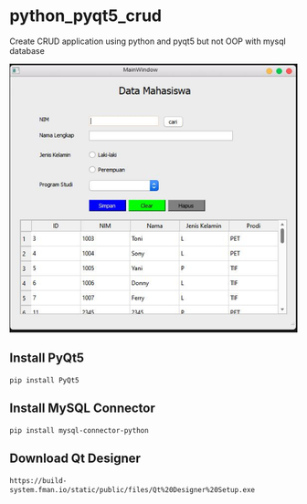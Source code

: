 # python_pyqt5_crud
Create CRUD application using python and pyqt5 but not OOP with mysql database

![entry form](https://github.com/freddywicaksono/python_pyqt5_crud/blob/main/images/form_mahasiswa.JPG?raw=true)

## Install PyQt5
```
pip install PyQt5
```

## Install MySQL Connector
```
pip install mysql-connector-python
```
## Download Qt Designer
```
https://build-system.fman.io/static/public/files/Qt%20Designer%20Setup.exe
```

